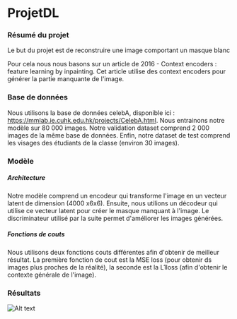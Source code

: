 # ProjetDL

### Résumé du projet

Le but du projet est de reconstruire une image comportant un masque blanc

Pour cela nous nous basons sur un article de 2016 - Context encoders : feature learning by inpainting. Cet article utilise des context encoders pour générer la partie manquante de l'image.

### Base de données
Nous utilisons la base de données celebA, disponible ici : https://mmlab.ie.cuhk.edu.hk/projects/CelebA.html.
Nous entrainons notre modèle sur 80 000 images.
Notre validation dataset comprend 2 000 images de la même base de données. 
Enfin, notre dataset de test comprend les visages des étudiants de la classe (environ 30 images).


### Modèle

##### Architecture
Notre modèle comprend un encodeur qui transforme l'image en un vecteur latent de dimension (4000 x6x6). Ensuite, nous utilions un décodeur qui utilise ce vecteur latent pour créer le masque manquant à l'image.
Le discriminateur utilisé par la suite permet d'améliorer les images générées.

##### Fonctions de couts
Nous utilisons deux fonctions couts différentes afin d'obtenir de meilleur résultat.
La première fonction de cout est la MSE loss (pour obtenir ds images plus proches de la réalité), la seconde est la L1loss (afin d'obtenir le contexte générale de l'image).

### Résultats
![Alt text](https://github.com/ThomasMenard99/Image-reconstruction/blob/main/85007.png?raw=true "Title")
